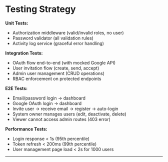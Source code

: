 # Testing Strategy

**Unit Tests:**
- Authorization middleware (valid/invalid roles, no user)
- Password validator (all validation rules)
- Activity log service (graceful error handling)

**Integration Tests:**
- OAuth flow end-to-end (with mocked Google API)
- User invitation flow (create, send, accept)
- Admin user management (CRUD operations)
- RBAC enforcement on protected endpoints

**E2E Tests:**
- Email/password login → dashboard
- Google OAuth login → dashboard
- Invite user → receive email → register → auto-login
- System owner manages users (edit, deactivate, delete)
- Viewer cannot access admin routes (403 error)

**Performance Tests:**
- Login response < 1s (95th percentile)
- Token refresh < 200ms (99th percentile)
- User management page load < 2s for 1000 users

---
